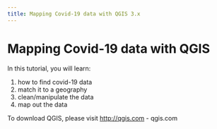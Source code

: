 ```yaml
---
title: Mapping Covid-19 data with QGIS 3.x
---
```


# Mapping Covid-19 data with QGIS

In this tutorial, you will learn:
1. how to find covid-19 data
1. match it to a geography
1. clean/manipulate the data
1. map out the data

To download QGIS, please visit http://qgis.com - qgis.com
